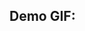 ## Demo GIF:
<div style="width:100%">
	<div style="width:50%; display:inline-block">
		<p align="center">
      <img align="center" src=""/>
		</p>	
	</div>	
</div>
